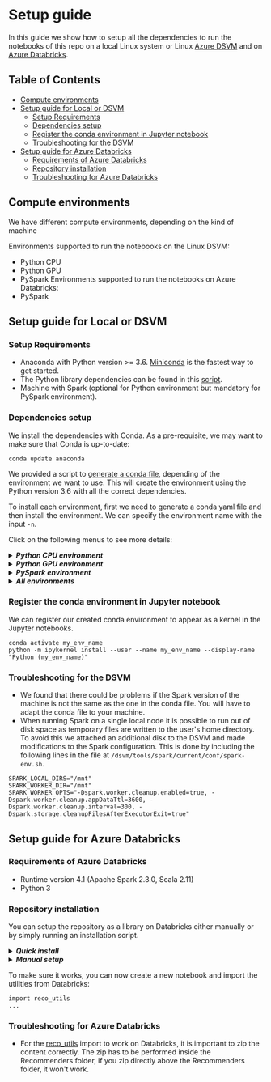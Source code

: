 # Setup guide 

In this guide we show how to setup all the dependencies to run the notebooks of this repo on a local Linux system or Linux [Azure DSVM](https://azure.microsoft.com/en-us/services/virtual-machines/data-science-virtual-machines/) and on [Azure Databricks](https://azure.microsoft.com/en-us/services/databricks/). 

## Table of Contents
 
* [Compute environments](#compute-environments)
* [Setup guide for Local or DSVM](#setup-guide-for-local-or-dsvm)
  * [Setup Requirements](#setup-requirements)
  * [Dependencies setup](#dependencies-setup)
  * [Register the conda environment in Jupyter notebook](#register-the-conda-environment-in-jupyter-notebook)
  * [Troubleshooting for the DSVM](#troubleshooting-for-the-dsvm)
* [Setup guide for Azure Databricks](#setup-guide-for-azure-databricks)
  * [Requirements of Azure Databricks](#requirements-of-azure-databricks)
  * [Repository installation](#repository-installation)
  * [Troubleshooting for Azure Databricks](#troubleshooting-for-azure-databricks)

## Compute environments

We have different compute environments, depending on the kind of machine

Environments supported to run the notebooks on the Linux DSVM:
* Python CPU
* Python GPU
* PySpark
Environments supported to run the notebooks on Azure Databricks:
* PySpark

## Setup guide for Local or DSVM

### Setup Requirements

- Anaconda with Python version >= 3.6. [Miniconda](https://conda.io/miniconda.html) is the fastest way to get started.
- The Python library dependencies can be found in this [script](scripts/generate_conda_file.sh).
- Machine with Spark (optional for Python environment but mandatory for PySpark environment).

### Dependencies setup

We install the dependencies with Conda. As a pre-requisite, we may want to make sure that Conda is up-to-date:

    conda update anaconda

We provided a script to [generate a conda file](scripts/generate_conda_file.sh), depending of the environment we want to use. This will create the environment using the Python version 3.6 with all the correct dependencies.

To install each environment, first we need to generate a conda yaml file and then install the environment. We can specify the environment name with the input `-n`. 

Click on the following menus to see more details:

<details>
<summary><strong><em>Python CPU environment</em></strong></summary>

Assuming the repo is cloned as `Recommenders` in the local system, to install the Python CPU environment:

    cd Recommenders
    ./scripts/generate_conda_file.sh
    conda env create -n reco_bare -f conda_bare.yaml 

</details>


<details>
<summary><strong><em>Python GPU environment</em></strong></summary>

Assuming that you have a GPU machine, to install the Python GPU environment, which by default installs the CPU environment:

    cd Recommenders
    ./scripts/generate_conda_file.sh --gpu
    conda env create -n reco_gpu -f conda_gpu.yaml 

</details>

<details>
<summary><strong><em>PySpark environment</em></strong></summary>

To install the PySpark environment, which by default installs the CPU environment:

    cd Recommenders
    ./scripts/generate_conda_file.sh --pyspark
    conda env create -n reco_pyspark -f conda_pyspark.yaml

**NOTE** - for this environment, we need to set the environment variables `PYSPARK_PYTHON` and `PYSPARK_DRIVER_PYTHON` to point to the conda python executable.

To set these variables every time the environment is activated, we can follow the steps of this [guide](https://conda.io/docs/user-guide/tasks/manage-environments.html#macos-and-linux). Assuming that we have installed the environment in `/anaconda/envs/reco_pyspark`, we create the file `/anaconda/envs/reco_pyspark/etc/conda/activate.d/env_vars.sh` and add:

```bash
#!/bin/sh
export PYSPARK_PYTHON=/anaconda/envs/reco_pyspark/bin/python
export PYSPARK_DRIVER_PYTHON=/anaconda/envs/reco_pyspark/bin/python
```

This will export the variables every time we do `conda activate reco_pyspark`. To unset these variables when we deactivate the environment, we create the file `/anaconda/envs/reco_pyspark/etc/conda/deactivate.d/env_vars.sh` and add:

```bash
#!/bin/sh
unset PYSPARK_PYTHON
unset PYSPARK_DRIVER_PYTHON
```
</details>

<details>
<summary><strong><em>All environments</em></strong></summary>

To install all three environments:

    cd Recommenders
    ./scripts/generate_conda_file.sh  --gpu --pyspark
    conda env create -n reco_full -f conda_full.yaml

</details>


### Register the conda environment in Jupyter notebook

We can register our created conda environment to appear as a kernel in the Jupyter notebooks. 

    conda activate my_env_name
    python -m ipykernel install --user --name my_env_name --display-name "Python (my_env_name)"


### Troubleshooting for the DSVM

* We found that there could be problems if the Spark version of the machine is not the same as the one in the conda file. You will have to adapt the conda file to your machine. 
* When running Spark on a single local node it is possible to run out of disk space as temporary files are written to the user's home directory. To avoid this we attached an additional disk to the DSVM and made modifications to the Spark configuration. This is done by including the following lines in the file at `/dsvm/tools/spark/current/conf/spark-env.sh`.
```
SPARK_LOCAL_DIRS="/mnt"
SPARK_WORKER_DIR="/mnt"
SPARK_WORKER_OPTS="-Dspark.worker.cleanup.enabled=true, -Dspark.worker.cleanup.appDataTtl=3600, -Dspark.worker.cleanup.interval=300, -Dspark.storage.cleanupFilesAfterExecutorExit=true"
```

## Setup guide for Azure Databricks

### Requirements of Azure Databricks
* Runtime version 4.1 (Apache Spark 2.3.0, Scala 2.11)
* Python 3

### Repository installation
You can setup the repository as a library on Databricks either manually or by simply running an installation script. 


<details>
<summary><strong><em>Quick install</em></strong></summary>

Prerequisite
* Install [Azure Databricks CLI (command-line interface)](https://docs.azuredatabricks.net/user-guide/dev-tools/databricks-cli.html#install-the-cli)
and setup CLI [authentication](https://docs.azuredatabricks.net/user-guide/dev-tools/databricks-cli.html#set-up-authentication).

1. Start a target cluster and copy the target cluster id. Cluster id can be found with following script:
    ```
    databricks clusters list
    
    <CLUSTER_ID> <CLUSTER_NAME> <STATUS>
    ...
    ```
2. If the cluster status is not *RUNNING*, start it with the command `databricks clusters start --cluster-id <CLUSTER_ID>`.
If the cluster is already running, skip this step.
3. Once the cluster status turns into *RUNNING*, use following commands to install the repository:
    ```
    cd Recommenders
    ./scripts/databricks_install.sh <CLUSTER_ID>
    ```

</details> 

<details>
<summary><strong><em>Manual setup</em></strong></summary>

To install the repo manually onto Databricks, follow the steps:
1. Clone Microsoft Recommenders repo in your local computer.
2. Zip the contents inside the Recommenders folder (Azure Databricks requires compressed folders to have the .egg suffix, so we don't use the standard .zip):
    ```
    cd Recommenders
    zip -r Recommenders.egg .
    ```
3. Once your cluster has started, go to the Databricks home workspace, then go to your user and press import.
4. In the next menu there is an option to import a library, it says: `To import a library, such as a jar or egg, click here`. Press click here.
5. Then, at the first drop-down menu, mark the option `Upload Python egg or PyPI`.
6. Then press on `Drop library egg here to upload` and select the the file `Recommenders.egg` you just created.
7. Then press `Create library`. This will upload the zip and make it available in your workspace.
8. Finally, in the next menu, attach the library to your cluster.

</details>

To make sure it works, you can now create a new notebook and import the utilities from Databricks:
```
import reco_utils
...
```

### Troubleshooting for Azure Databricks
* For the [reco_utils](reco_utils) import to work on Databricks, it is important to zip the content correctly. The zip has to be performed inside the Recommenders folder, if you zip directly above the Recommenders folder, it won't work.

